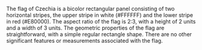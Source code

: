 The flag of Czechia is a bicolor rectangular panel consisting of two horizontal stripes, the upper stripe in white (#FFFFFF) and the lower stripe in red (#E80000). The aspect ratio of the flag is 2:3, with a height of 2 units and a width of 3 units. The geometric properties of the flag are straightforward, with a simple regular rectangle shape. There are no other significant features or measurements associated with the flag.